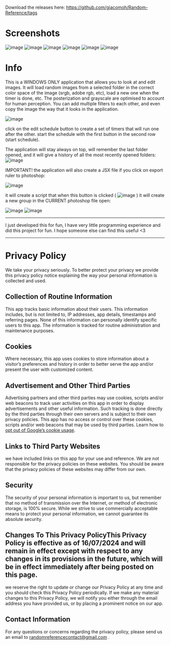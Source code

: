 Download the releases here: https://github.com/giacomoh/Random-Reference/tags

# Screenshots
![image](https://github.com/user-attachments/assets/81bfb924-b734-4916-b774-5ed8064786bb)
![image](https://github.com/user-attachments/assets/ec34ab28-9170-4e69-bd74-c6da63b844ab)
![image](https://github.com/user-attachments/assets/35780ac0-ef2f-45b2-b3c8-85bdfbcb50ea)
![image](https://github.com/user-attachments/assets/20e4c935-b37f-4f44-bae6-d5a50d75576e)
![image](https://github.com/user-attachments/assets/e1ecefec-4468-4f09-810f-ed514a6229fd)
![image](https://github.com/user-attachments/assets/6ec6abb1-7cc4-4296-bb19-a6ef0bff0576)

# Info

This is a WINDOWS ONLY application that allows you to look at and edit images.
It will load random images from a selected folder in the correct color space of the image (srgb, adobe rgb, etc), load a new one when the timer is done, etc.
The posterization and grayscale are optimised to account for human perception.
You can add multiple filters to each other, and even copy the image the way that it looks in the application.

![image](https://github.com/user-attachments/assets/d9df18c5-a794-4050-89ff-5776bb0c23e2)

click on the edit schedule button to create a set of timers that will run one after the other.
start the schedule with the first button in the second row (start schedule).

The application will stay always on top, will remember the last folder opened, and it will give a history of all the most recently opened folders:
![image](https://github.com/user-attachments/assets/c03a22d7-33ac-401e-93c8-5faf6e3fcdac)


IMPORTANT!
the application will also create a JSX file if you click on export ruler to photoshop:

![image](https://github.com/user-attachments/assets/ba52194d-71ac-450b-b5e0-2609b50771b9)

it will create a script that when this button is clicked (
![image](https://github.com/user-attachments/assets/b85b7b42-332c-483b-980e-e20c3f92d0ee) ) it will create a new group in the CURRENT photoshop file open:

![image](https://github.com/user-attachments/assets/d7705df0-ce76-4638-8a55-c1d03e2369aa)
![image](https://github.com/user-attachments/assets/3fbf7077-ec28-4d45-9684-7aa792696267)
___
I just developed this for fun, I have very little programming experience and did this project for fun. I hope someone else can find this useful <3 

___

# Privacy Policy

We take your privacy seriously. To better protect your privacy we provide this privacy policy notice explaining the way your personal information is collected and used.


## Collection of Routine Information

This app tracks basic information about their users. This information includes, but is not limited to, IP addresses, app details, timestamps and referring pages. None of this information can personally identify specific users to this app. The information is tracked for routine administration and maintenance purposes.


## Cookies

Where necessary, this app uses cookies to store information about a visitor’s preferences and history in order to better serve the app and/or present the user with customized content.


## Advertisement and Other Third Parties

Advertising partners and other third parties may use cookies, scripts and/or web beacons to track user activities on this app in order to display advertisements and other useful information. Such tracking is done directly by the third parties through their own servers and is subject to their own privacy policies. This app has no access or control over these cookies, scripts and/or web beacons that may be used by third parties. Learn how to [opt out of Google’s cookie usage](http://www.google.com/privacy_ads.html).


## Links to Third Party Websites

we have included links on this app for your use and reference. We are not responsible for the privacy policies on these websites. You should be aware that the privacy policies of these websites may differ from our own.


## Security

The security of your personal information is important to us, but remember that no method of transmission over the Internet, or method of electronic storage, is 100% secure. While we strive to use commercially acceptable means to protect your personal information, we cannot guarantee its absolute security.


## Changes To This Privacy PolicyThis Privacy Policy is effective as of 16/07/2024 and will remain in effect except with respect to any changes in its provisions in the future, which will be in effect immediately after being posted on this page.
we reserve the right to update or change our Privacy Policy at any time and you should check this Privacy Policy periodically. If we make any material changes to this Privacy Policy, we will notify you either through the email address you have provided us, or by placing a prominent notice on our app.


## Contact Information

For any questions or concerns regarding the privacy policy, please send us an email to randomreferencecontact@gmail.com .
